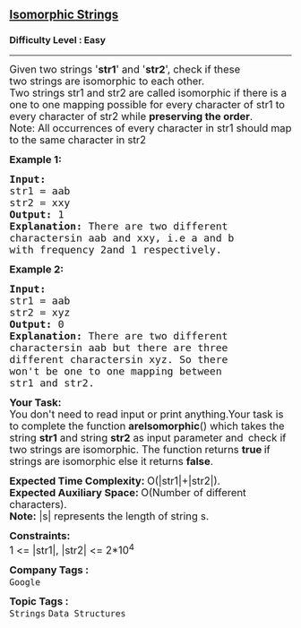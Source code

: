 <h2><a href="https://practice.geeksforgeeks.org/problems/isomorphic-strings-1587115620/1?utm_source=geeksforgeeks&utm_medium=ml_article_practice_tab&utm_campaign=article_practice_tab">Isomorphic Strings</a></h2><h3>Difficulty Level : Easy</h3><hr><div class="problems_problem_content__Xm_eO"><p><span style="font-size:18px">Given two strings '<strong>str1</strong>' and '<strong>str2</strong>', check if these two&nbsp;strings are isomorphic to each other.<br>
Two strings str1 and str2 are called isomorphic if there is a one to one mapping possible for every character of str1 to every character of str2 while <strong>preserving the order</strong>.<br>
Note:&nbsp;All occurrences of every character in str1 should map to the same character in str2</span></p>

<p><span style="font-size:18px"><strong>Example 1:</strong></span></p>

<pre><span style="font-size:18px"><strong>Input:
</strong>str1 = aab
str2 = xxy
<strong>Output: </strong>1<strong>
Explanation: </strong>There are two different
charactersin aab and xxy, i.e a and b
with frequency 2and 1 respectively.</span>
</pre>

<p><span style="font-size:18px"><strong>Example 2:</strong></span></p>

<pre><span style="font-size:18px"><strong>Input:
</strong>str1 = aab
str2 = xyz
<strong>Output: </strong>0<strong>
Explanation: </strong>There are two different
charactersin aab but there are three
different charactersin xyz. So there
won't be one to one mapping between
str1 and str2.</span></pre>

<p><span style="font-size:18px"><strong>Your Task:</strong><br>
You don't need to read input or print anything.Your task is to complete the function <strong>areIsomorphic</strong>()&nbsp;which takes the string <strong>str1</strong>&nbsp;and string <strong>str2</strong>&nbsp;as input parameter&nbsp;and</span>&nbsp;<span style="font-size:18px">&nbsp;check&nbsp;if two strings are isomorphic. The function returns <strong>true </strong>if strings are isomorphic else it returns <strong>false</strong>.</span></p>

<p><span style="font-size:18px"><strong>Expected Time Complexity:&nbsp;</strong>O(|str1|+|str2|).<br>
<strong>Expected Auxiliary Space:&nbsp;</strong>O(Number of different characters).<br>
<strong>Note:</strong>&nbsp;|s| represents the length of string s.</span></p>

<p><span style="font-size:18px"><strong>Constraints:</strong><br>
1 &lt;= |str1|, |str2|&nbsp;&lt;= 2*10<sup>4</sup></span></p>
</div><p><span style=font-size:18px><strong>Company Tags : </strong><br><code>Google</code>&nbsp;<br><p><span style=font-size:18px><strong>Topic Tags : </strong><br><code>Strings</code>&nbsp;<code>Data Structures</code>&nbsp;
